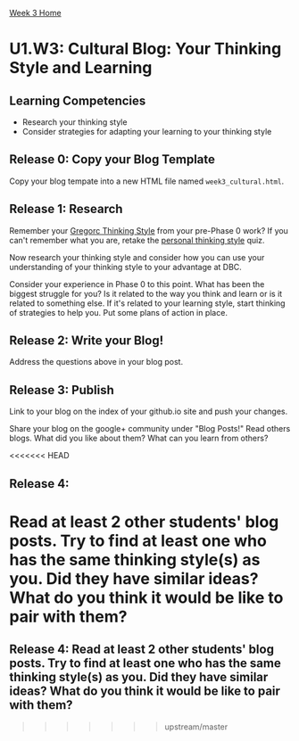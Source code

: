 [Week 3 Home](./)

# U1.W3: Cultural Blog: Your Thinking Style and Learning

## Learning Competencies
- Research your thinking style
- Consider strategies for adapting your learning to your thinking style

## Release 0: Copy your Blog Template
Copy your blog tempate into a new HTML file named `week3_cultural.html`. 

## Release 1: Research

Remember your [Gregorc Thinking Style](http://web.cortland.edu/andersmd/learning/gregorc.htm) from your pre-Phase 0 work? If you can't remember what you are, retake the [personal thinking style](http://www.thelearningweb.net/personalthink.html) quiz. 

Now research your thinking style and consider how you can use your understanding of your thinking style to your advantage at DBC.

Consider your experience in Phase 0 to this point. What has been the biggest struggle for you? Is it related to the way you think and learn or is it related to something else. If it's related to your learning style, start thinking of strategies to help you. Put some plans of action in place. 


## Release 2: Write your Blog!
Address the questions above in your blog post. 

## Release 3: Publish
Link to your blog on the index of your github.io site and push your changes.

Share your blog on the google+ community under "Blog Posts!" Read others blogs. What did you like about them? What can you learn from others?

<<<<<<< HEAD
## Release 4: 
Read at least 2 other students' blog posts. Try to find at least one who has the same thinking style(s) as you. Did they have similar ideas? What do you think it would be like to pair with them?
=======
## Release 4: Read at least 2 other students' blog posts. Try to find at least one who has the same thinking style(s) as you. Did they have similar ideas? What do you think it would be like to pair with them?
>>>>>>> upstream/master
